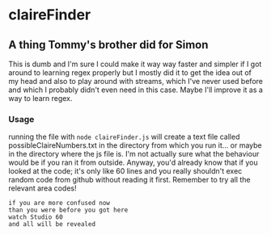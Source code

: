 # claireFinder
## A thing Tommy's brother did for Simon

This is dumb and I'm sure I could make it way way faster and simpler if I got around to learning regex properly but I mostly did it to get the idea out of my head and also to play around with streams, which I've never used before and which I probably didn't even need in this case. Maybe I'll improve it as a way to learn regex.

### Usage

running the file with `node claireFinder.js` will create a text file called possibleClaireNumbers.txt in the directory from which you run it... or maybe in the directory where the js file is. I'm not actually sure what the behaviour would be if you ran it from outside. Anyway, you'd already know that if you looked at the code; it's only like 60 lines and you really shouldn't exec random code from github without reading it first. Remember to try all the relevant area codes!

```
if you are more confused now
than you were before you got here
watch Studio 60
and all will be revealed
```
